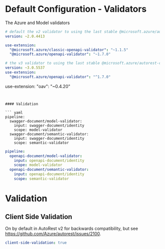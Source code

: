 # Default Configuration - Validators

The Azure and Model validators


``` yaml $(azure-validator) && !$(v3)
# default the v2 validator to using the last stable @microsoft.azure/autorest-core 
version: ~2.0.4413

use-extension:
  "@microsoft.azure/classic-openapi-validator": "~1.1.5"
  "@microsoft.azure/openapi-validator": "~1.7.0"
```

``` yaml $(azure-validator) && $(v3)
# the v3 validator to using the last stable @microsoft.azure/autorest-core 
version: ~3.0.5537
use-extension:
  "@microsoft.azure/openapi-validator": "^1.7.0"
```

use-extension:
  "oav": "~0.4.20"
```


#### Validation

``` yaml
pipeline:
  swagger-document/model-validator:
    input: swagger-document/identity
    scope: model-validator
  swagger-document/semantic-validator:
    input: swagger-document/identity
    scope: semantic-validator
```

``` yaml $(notnow)
pipeline:
  openapi-document/model-validator:
    input: openapi-document/identity
    scope: model-validator
  openapi-document/semantic-validator:
    input: openapi-document/identity
    scope: semantic-validator
```

# Validation

## Client Side Validation

On by default in AutoRest v2 for backwards compatibility, but see https://github.com/Azure/autorest/issues/2100.

``` yaml $(pipeline-model) == 'v2'
client-side-validation: true
```

